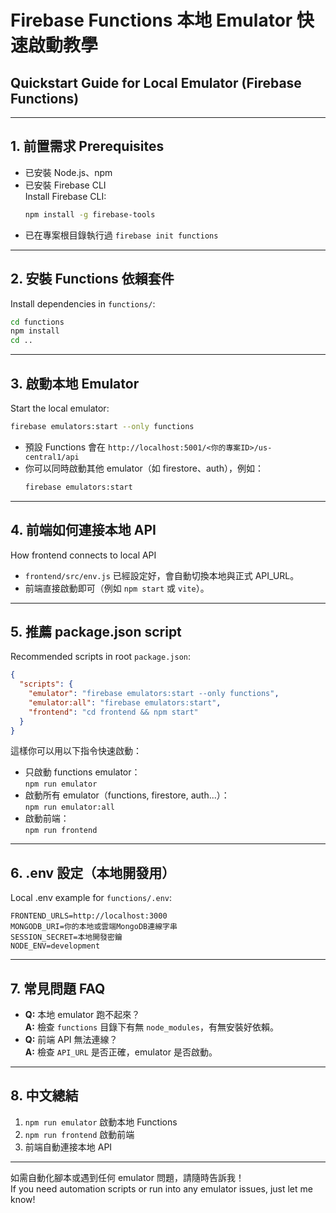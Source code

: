 # Firebase Functions 本地 Emulator 快速啟動教學

## Quickstart Guide for Local Emulator (Firebase Functions)

---

## 1. 前置需求 Prerequisites

- 已安裝 Node.js、npm
- 已安裝 Firebase CLI  
  Install Firebase CLI:
  ```bash
  npm install -g firebase-tools
  ```
- 已在專案根目錄執行過 `firebase init functions`

---

## 2. 安裝 Functions 依賴套件  
Install dependencies in `functions/`:

```bash
cd functions
npm install
cd ..
```

---

## 3. 啟動本地 Emulator  
Start the local emulator:

```bash
firebase emulators:start --only functions
```

- 預設 Functions 會在 `http://localhost:5001/<你的專案ID>/us-central1/api`
- 你可以同時啟動其他 emulator（如 firestore、auth），例如：
  ```bash
  firebase emulators:start
  ```

---

## 4. 前端如何連接本地 API  
How frontend connects to local API

- `frontend/src/env.js` 已經設定好，會自動切換本地與正式 API_URL。
- 前端直接啟動即可（例如 `npm start` 或 `vite`）。

---

## 5. 推薦 package.json script  
Recommended scripts in root `package.json`:

```json
{
  "scripts": {
    "emulator": "firebase emulators:start --only functions",
    "emulator:all": "firebase emulators:start",
    "frontend": "cd frontend && npm start"
  }
}
```

這樣你可以用以下指令快速啟動：
- 只啟動 functions emulator：  
  `npm run emulator`
- 啟動所有 emulator（functions, firestore, auth...）：  
  `npm run emulator:all`
- 啟動前端：  
  `npm run frontend`

---

## 6. .env 設定（本地開發用）  
Local .env example for `functions/.env`:

```
FRONTEND_URLS=http://localhost:3000
MONGODB_URI=你的本地或雲端MongoDB連線字串
SESSION_SECRET=本地開發密鑰
NODE_ENV=development
```

---

## 7. 常見問題 FAQ

- **Q:** 本地 emulator 跑不起來？  
  **A:** 檢查 `functions` 目錄下有無 `node_modules`，有無安裝好依賴。
- **Q:** 前端 API 無法連線？  
  **A:** 檢查 `API_URL` 是否正確，emulator 是否啟動。

---

## 8. 中文總結

1. `npm run emulator` 啟動本地 Functions
2. `npm run frontend` 啟動前端
3. 前端自動連接本地 API

---

如需自動化腳本或遇到任何 emulator 問題，請隨時告訴我！  
If you need automation scripts or run into any emulator issues, just let me know! 